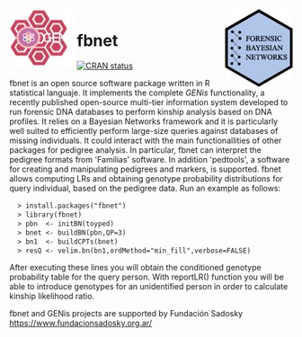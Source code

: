 <img src="logo.png" align="right" width="120">
<img src="genis.png" align="left" width="120">



# fbnet

<!-- badges: start -->

[![CRAN status](https://www.r-pkg.org/badges/version/fbnet)](https://CRAN.R-project.org/package=fbnet)

<!-- badges: end -->


fbnet is an open source software package written in R statistical languaje. It implements the complete *GENis* functionality, a recently published open-source multi-tier information system developed to run forensic DNA databases to perform kinship analysis based on DNA profiles.
It relies on a Bayesian Networks framework and it is particularly well suited
to efficiently perform large-size queries against databases of missing individuals.
It could interact with the main functionallities of other packages for pedigree analysis. 
In particular, fbnet can interpret the pedigree formats from 'Familias' software. In addition 'pedtools', a software for creating and manipulating pedigrees and markers, is supported. fbnet allows computing LRs
and obtaining genotype probability distributions for query individual, based on 
the pedigree data.
Run an example as follows:

      > install.packages("fbnet") 
      > library(fbnet)
      > pbn  <- initBN(toyped)
      > bnet <- buildBN(pbn,QP=3)
      > bn1  <- buildCPTs(bnet)
      > resQ <- velim.bn(bn1,ordMethod="min_fill",verbose=FALSE)

After executing these lines you will obtain the conditioned genotype probability table for the query person. With reportLR() function you will be able to introduce genotypes for an unidentified person in order to calculate kinship likelihood ratio.


fbnet and GENis projects are supported by Fundación Sadosky https://www.fundacionsadosky.org.ar/ 
